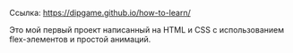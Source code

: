 Ссылка: https://dipgame.github.io/how-to-learn/

Это мой первый проект написанный на HTML и CSS с использованием flex-элементов и простой анимаций.
